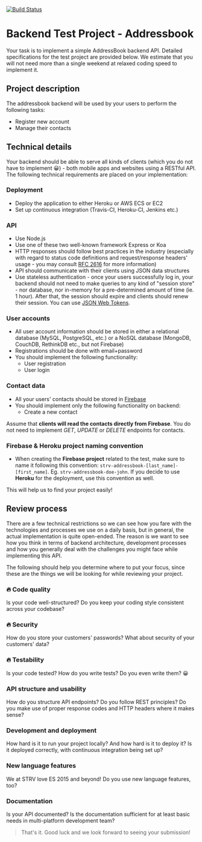 [![Build Status](https://travis-ci.org/TheDeathStreaker/strv-addressbook-jarc-adrian.svg?branch=develop)](https://travis-ci.org/TheDeathStreaker/strv-addressbook-jarc-adrian)

[firebase-url]: https://firebase.com
[rfc-http-url]: https://www.ietf.org/rfc/rfc2616.txt
[jwt-url]: http://jwt.io

# Backend Test Project - Addressbook

Your task is to implement a simple AddressBook backend API. Detailed specifications for the test project are provided below. We estimate that you will not need more than a single weekend at relaxed coding speed to implement it.

## Project description

The addressbook backend will be used by your users to perform the following tasks:

- Register new account
- Manage their contacts

## Technical details

Your backend should be able to serve all kinds of clients (which you do not have to implement 😀) - both mobile apps and websites using a RESTful API. The following technical requirements are placed on your implementation:

### Deployment

- Deploy the application to either Heroku or AWS ECS or EC2
- Set up continuous integration (Travis-CI, Heroku-CI, Jenkins etc.)

### API

- Use Node.js
- Use one of these two well-known framework Express or Koa
- HTTP responses should follow best practices in the industry (especially with regard to status code definitions and request/response headers' usage - you may consult [RFC 2616][rfc-http-url] for more information)
- API should communicate with their clients using JSON data structures
- Use stateless authentication - once your users successfully log in, your backend should not need to make queries to any kind of "session store" - nor database, nor in-memory for a pre-determined amount of time (ie. 1 hour). After that, the session should expire and clients should renew their session. You can use [JSON Web Tokens][jwt-url].

### User accounts

- All user account information should be stored in either a relational database (MySQL, PostgreSQL, etc.) or a NoSQL database (MongoDB, CouchDB, RethinkDB etc., but not Firebase)
- Registrations should be done with email+password
- You should implement the following functionality:
  - User registration
  - User login

### Contact data

- All your users' contacts should be stored in [Firebase][firebase-url]
- You should implement only the following functionality on backend:
  - Create a new contact

Assume that **clients will read the contacts directly from Firebase**. You do not need to implement *GET*, *UPDATE* or *DELETE* endpoints for contacts.
 
### Firebase & Heroku project naming convention
 
 - When creating the **Firebase project** related to the test, make sure to name it following this convention: `strv-addressbook-[last_name]-[first_name]`. Eg. `strv-addressbook-doe-john`. If you decide to use **Heroku** for the deployment, use this convention as well.
 
 This will help us to find your project easily!

## Review process

There are a few technical restrictions so we can see how you fare with the technologies and processes we use on a daily basis, but in general, the actual implementation is quite open-ended. The reason is we want to see how you think in terms of backend architecture, development processes and how you generally deal with the challenges you might face while implementing this API.

The following should help you determine where to put your focus, since these are the things we will be looking for while reviewing your project.

### 🔥 Code quality

Is your code well-structured? Do you keep your coding style consistent across your codebase?

### 🔥 Security

How do you store your customers' passwords? What about security of your customers' data?

### 🔥 Testability

Is your code tested? How do you write tests? Do you even write them? 😀

### API structure and usability

How do you structure API endpoints? Do you follow REST principles? Do you make use of proper response codes and HTTP headers where it makes sense?

### Development and deployment

How hard is it to run your project locally? And how hard is it to deploy it? Is it deployed correctly, with continuous integration being set up?

### New language features

We at STRV love ES 2015 and beyond! Do you use new language features, too?

### Documentation

Is your API documented? Is the documentation sufficient for at least basic needs in multi-platform development team?

> That's it. Good luck and we look forward to seeing your submission!
